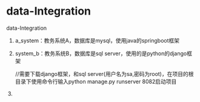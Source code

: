 # data-Integration
data-Integration

1. a_system：教务系统A，数据库是mysql，使用java的springboot框架

2. system_b：教务系统B，数据库是sql server，使用的是python的django框架

   //需要下载django框架，和sql server(用户名为sa,密码为root)，在项目的根目录下使用命令行输入python manage.py runserver 8082启动项目

​       3. 